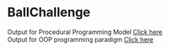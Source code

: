 # BallChallenge
Output for Procedural Programming Model
<a href="https://drive.google.com/file/d/10UDIyMIPSm-MSnA6JkiyD64_dqtJ6LxG/view?usp=sharing">Click here</a><br>
Output for OOP programming paradigm
<a href="https://drive.google.com/file/d/1Fs_QPXiMKqHDT7zoBN303M13NOVr2Plf/view?usp=sharing">Click here</a>
